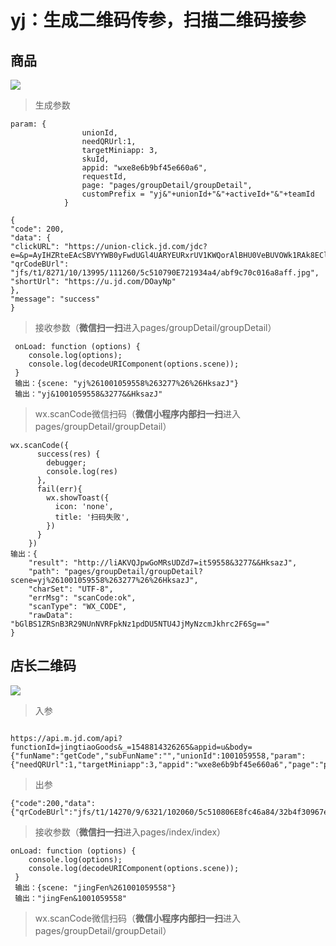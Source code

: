 

# yj：生成二维码传参，扫描二维码接参

## 商品

![](E:\self\mahongluRecord\notes\images\1.png)

> 生成参数

```
param: {
                unionId,
                needQRUrl:1,
                targetMiniapp: 3,
                skuId,
                appid: "wxe8e6b9bf45e660a6",
                requestId,
                page: "pages/groupDetail/groupDetail",
                customPrefix = "yj&"+unionId+"&"+activeId+"&"+teamId
            }
```

```
{
"code": 200,
"data": {
"clickURL": "https://union-click.jd.com/jdc?e=&p=AyIHZRteEAcSBVYYWB0yFwdUGl4UARYEURxrUV1KWQorAlBHU0VeBUVOWk1RAk8ECllHGAdFBwtaV1MJBAJQXk8JF0EfGQcSBlQeWhYGEQNSDBsZdXtzMGwoYkZmBTF4L3Z9RXMsST9hdmVANRk8ZWF2dBVsMn1lZWRVWi1sanFkHGtPFnVmbiJrOBR9V2RXYwNiYWlHImIrfHZLfAJ8E3J9cnMlWQxDaVl0HGgHdgBEZDVoKEl2WnwibDhhBXJ1MUsiZnlXczxjPnZbdVsheS98YXFSFmMiT2RlZDZFL0pidjcNRiFQC05MVngZY2FHVTxNIG5yUA8TF1clAyIHVBpbFAYaA1ESayUCEDcUdVIXABEPVCtaJQIWAlwSWxABEQVTHlslAhoOZUAOewQSDlAdDxwCG1RQHFMlMiI3ZStbFjIRNwpfBkgyEAZUHlI%3D&t=W1dCFFlQCxxJXwpNDEFdDVwABAlLXgxfEE8HCltXWwgVGU9GHgJVGloQAxEDVh9cAkIecDxvPmJxZUMhGT92dnF4Am8iR2ZmcyJcOxdlYmQxaBtia3pgInhbVHRrbzZ4EmUWEXAhcixlYRN4EHhZbVplZC5bLGxye3MMYAxySnV4NW8rV1VEbB5oEmZecQUDeDtmcU5zHWAsYmFmADVpP0V7YXwQbzJtZ3FeMkcvd3Z7ZDZOGG17SGEieDhLdk1nMQ%3D%3D",
"qrCodeBUrl": "jfs/t1/8271/10/13995/111260/5c510790E721934a4/abf9c70c016a8aff.jpg",
"shortUrl": "https://u.jd.com/DOayNp"
},
"message": "success"
}
```



> 接收参数（**微信扫一扫**进入pages/groupDetail/groupDetail）

```
 onLoad: function (options) {
 	console.log(options);
 	console.log(decodeURIComponent(options.scene));
 }
 输出：{scene: "yj%261001059558%263277%26%26HksazJ"}
 输出："yj&1001059558&3277&&HksazJ"
```

> wx.scanCode微信扫码（**微信小程序内部扫一扫**进入pages/groupDetail/groupDetail）

```
wx.scanCode({
      success(res) {
        debugger;
        console.log(res)
      },
      fail(err){
        wx.showToast({
          icon: 'none',
          title: '扫码失败',
        })
      }
    })
输出：{
	"result": "http://liAKVQJpwGoMRsUDZd7=it59558&3277&&HksazJ",
	"path": "pages/groupDetail/groupDetail?scene=yj%261001059558%263277%26%26HksazJ",
	"charSet": "UTF-8",
	"errMsg": "scanCode:ok",
	"scanType": "WX_CODE",
	"rawData": "bGlBS1ZRSnB3R29NUnNVRFpkNz1pdDU5NTU4JjMyNzcmJkhrc2F6Sg=="
}
```

## 店长二维码

![](E:\self\mahongluRecord\work\images\yj_3.png)



> 入参

```

https://api.m.jd.com/api?functionId=jingtiaoGoods&_=1548814326265&appid=u&body={"funName":"getCode","subFunName":"","unionId":1001059558,"param":{"needQRUrl":1,"targetMiniapp":3,"appid":"wxe8e6b9bf45e660a6","page":"pages/index/index","scene":"jingFen&1001059558"}}&loginType=2
```

> 出参

```
{"code":200,"data":{"qrCodeBUrl":"jfs/t1/14270/9/6321/102060/5c510806E8fc46a84/32b4f30967e1518c.jpg"},"message":"success"}
```

> 接收参数（**微信扫一扫**进入pages/index/index）

```
onLoad: function (options) {
 	console.log(options);
 	console.log(decodeURIComponent(options.scene));
 }
 输出：{scene: "jingFen%261001059558"}
 输出："jingFen&1001059558"

```



> wx.scanCode微信扫码（**微信小程序内部扫一扫**进入pages/groupDetail/groupDetail）


